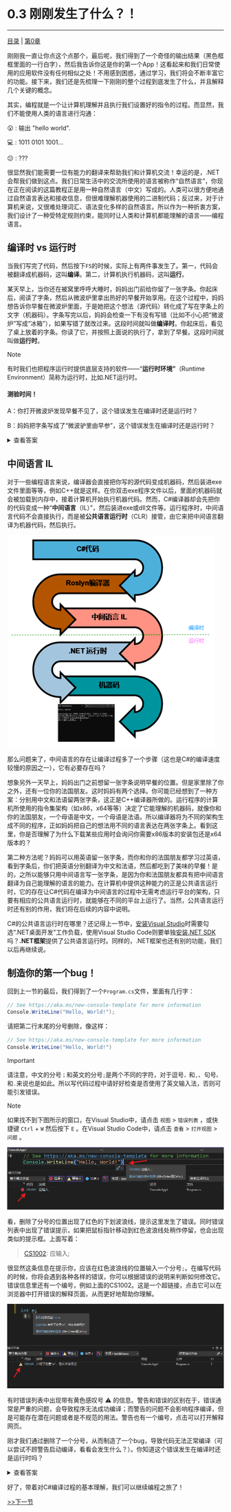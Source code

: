 # 0.3 刚刚发生了什么？！

---

[目录](/Contents.md) | [第0章](../Chp_0.md)

刚刚我一直让你点这个点那个，最后呢，我们得到了一个奇怪的输出结果（黑色框框里面的一行白字），然后我告诉你这是你的第一个App！这看起来和我们日常使用的应用软件没有任何相似之处！不用感到困惑，通过学习，我们将会不断丰富它的功能。接下来，我们还是先梳理一下刚刚的整个过程到底发生了什么，并且解释几个关键的概念。

其实，编程就是一个让计算机理解并且执行我们设置好的指令的过程。而显然，我们不能使用人类的语言进行沟通：

:open_mouth: : 输出 "hello world".

:computer: : 1011 0101 1001...

:confused: : ???

很显然我们能需要一位有能力的翻译来帮助我们和计算机交流！幸运的是，.NET会帮我们做到这点。我们日常生活中的交流所使用的语言被称作“自然语言”，你现在正在阅读的这篇教程正是用一种自然语言（中文）写成的。人类可以很方便地通过自然语言表达和接收信息，但很难理解机器使用的二进制代码；反过来，对于计算机来说，又很难处理词汇、语法变化多样的自然语言。所以作为一种折衷方案，我们设计了一种受特定规则约束，能同时让人类和计算机都能理解的语言——编程语言。

## 编译时 vs 运行时

当我们写完了代码，然后按下`F5`的时候，实际上有两件事发生了。第一，代码会被翻译成机器码，这叫**编译**。第二，计算机执行机器码，这叫**运行**。

某天早上，当你还在被窝里呼呼大睡时，妈妈出门前给你留了一张字条。你起床后，阅读了字条，然后从微波炉里拿出热好的早餐开始享用。在这个过程中，妈妈想告诉你早餐在微波炉里面，于是她把这个想法（源代码）转化成了写在字条上的文字（机器码）。字条写完以后，妈妈会检查一下有没有写错（比如不小心把“微波炉”写成“冰箱”），如果写错了就改过来。这段时间就叫做**编译时**。你起床后，看见了桌上放着的字条。你读了它，并按照上面说的执行了，拿到了早餐。这段时间就叫做**运行时**。

> [!NOTE]
> 有时我们也把程序运行时提供底层支持的软件——“**运行时环境”**（Runtime Environment）简称为运行时，比如.NET运行时。

#### 测验时间！

A：你打开微波炉发现早餐不见了，这个错误发生在编译时还是运行时？

B：妈妈把字条写成了“微波驴里由早参”，这个错误发生在编译时还是运行时？

<details>
<summary>查看答案</summary>

A：发生在运行时。B：发生在编译时。

</details>


## 中间语言 IL

对于一些编程语言来说，编译器会直接把你写的源代码变成机器码，然后装进exe文件里面等等，例如C++就是这样。在你双击exe程序文件以后，里面的机器码就会被加载到内存中，接着计算机开始执行机器代码。然而，C#编译器却会先把你的代码变成一种“**中间语言**（IL）”，然后装进exe或dll文件等。运行程序时，中间语言代码不会直接执行，而是被**公共语言运行时**（CLR）接管，由它来把中间语言翻译为机器代码，然后执行。

![mechanism](./Assets/mechanism.png)

那么问题来了，中间语言的存在让编译过程多了一个步骤（这也是C#的编译速度较慢的原因之一），它有必要存在吗？

想象另外一天早上，妈妈出门之前想留一张字条说明早餐的位置。但是家里除了你之外，还有一位你的法国朋友。这时妈妈有两个选择。你可能已经想到了一种方案：分别用中文和法语留两张字条，这正是C++编译器所做的。运行程序的计算机所使用的指令集架构（如x86，x64等等）决定了它能理解的机器码，就像你和你的法国朋友，一个母语是中文，一个母语是法语。所以编译器将为不同的架构生成不同的程序，正如妈妈把自己的想法用不同的语言表达在两张字条上。看到这里，你是否理解了为什么下载某些应用时会询问你需要x86版本的安装包还是x64版本的？

第二种方法呢？妈妈可以用英语留一张字条，而你和你的法国朋友都学习过英语，看到字条后，你们把英语分别翻译为中文和法语，然后都吃到了美味的早餐！是的，之所以能够只用中间语言写一张字条，是因为你和法国朋友都具有把中间语言翻译为自己能理解的语言的能力。在计算机中提供这种能力的正是公共语言运行时，它的存在让C#代码在编译为中间语言的过程中无需考虑运行平台的架构，只要有相应的公共语言运行时，就能够在不同的平台上运行了。当然，公共语言运行时还有别的作用，我们将在后续的内容中说明。


C#的公共语言运行时在哪里？还记得上一节中，[安装Visual Studio](../Lesson0_2/L0_2.md/#1-安装-visual-studio)时需要勾选“.NET桌面开发”工作负载，使用Visual Studio Code则要单独[安装.NET SDK](../Lesson0_2/L0_2.md/#2-安装-net-sdk)吗？**.NET框架**提供了公共语言运行时。同样的，.NET框架也还有别的功能，我们以后再继续说。


## 制造你的第一个bug！

回到上一节的最后，我们得到了一个`Program.cs`文件，里面有几行字：

``` C#
// See https://aka.ms/new-console-template for more information
Console.WriteLine("Hello, World!");
```

请把第二行末尾的分号删除，像这样：

``` C#
// See https://aka.ms/new-console-template for more information
Console.WriteLine("Hello, World!")
```

> [!IMPORTANT]
> 请注意，中文的分号`；`和英文的分号`;`是两个不同的字符，对于逗号`，`和`,`、句号`。`和`.`来说也是如此。所以写代码过程中请好好检查是否使用了英文输入法，否则可能引发错误。

> [!NOTE]
> 如果找不到下图所示的窗口，在Visual Studio中，请点击 `视图` > `错误列表` ，或快捷键 `Ctrl` + `W` 然后按下 `E` 。在Visual Studio Code中，请点击 `查看` > `打开视图` > `问题` 。


![Error](./Assets/error-show.png)

看，删除了分号的位置出现了红色的下划波浪线，提示这里发生了错误。同时错误列表中出现了错误提示，如果把鼠标指针移动到红色波浪线处稍作停留，也会出现类似的提示框。上面写着：

> [CS1002](https://learn.microsoft.com/zh-cn/dotnet/csharp/misc/cs1002?f1url=%3FappId%3Droslyn%26k%3Dk(CS1002)): 应输入;

很显然这条信息在提示你，应该在红色波浪线的位置输入一个分号`;`。在编写代码的时候，你将会遇到各种各样的错误，你可以根据错误的说明来判断如何修改它。错误信息里还有一个编号，例如上面的CS1002。这是一个超链接，点击它可以在浏览器中打开错误的解释页面，从而更好地帮助你理解。

![Warning](./Assets/warning-show.png)

有时错误列表中出现带有黄色感叹号 :warning: 的信息。警告和错误的区别在于，错误通常是严重的问题，会导致程序无法成功编译；而警告的问题不会影响程序编译，但是可能存在潜在问题或者是不规范的用法。警告也有一个编号，点击可以打开解释网页。

刚才我们通过删除了一个分号，从而制造了一个bug，导致代码无法正常编译（可以尝试不顾警告启动编译，看看会发生什么？）。你知道这个错误发生在编译时还是运行时吗？

<details>
<summary>查看答案</summary>

发生在编译时。发生在编译时的错误叫做编译时错误，发生在运行时的错误叫做运行时错误。在Visual Studio和Visual Studio Code中，即使没有启动编译，也会展示代码中发现的警告和错误，这个功能是由IntelliSense提供的。

</details>

好了，带着对C#编译过程的基本理解，我们可以继续编程之旅了！

[>>下一节](../Lesson0_4/L0_4.md)